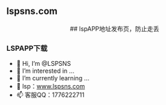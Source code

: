 ## lspsns.com

<p align="center"> ## lspAPP地址发布页，防止走丢
  </p>

### LSPAPP下载


- 👋 Hi, I’m @LSPSNS
- 👀 I’m interested in ...
- 🌱 I’m currently learning ...
- 💞️ lsp：www.lspsns.com
- 📫 客服QQ：1776222711

<!---
TANG2T/TANG2T is a ✨ special ✨ repository because its `README.md` (this file) appears on your GitHub profile.
You can click the Preview link to take a look at your changes.
--->
